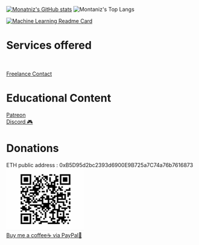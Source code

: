 [![Monatniz's GitHub stats](https://github-readme-stats.vercel.app/api?username=montanizstills&count_private=true&show_icons=true&theme=tokyonight)](https://github.com/montanizstills/)
![Montaniz's Top Langs](https://github-readme-stats.vercel.app/api/top-langs/?username=montanizstills&layout=compact)

[![Machine Learning Readme Card](https://github-readme-stats.vercel.app/api/pin/?username=montanizstills&repo=machine-learning-demo)](https://github.com/montanizstills/machine-learning-demo)
<!-- [![Montaniz's wakatime stats](https://github-readme-stats.vercel.app/api/wakatime?username=montanizstills)]] -->

# Services offered
<div itemscope itemtype='http://schema.org/Person' class='fiverr-seller-widget' style='display: inline-block;'>
     <a itemprop='url' href=https://www.fiverr.com/montanizstills rel="nofollow" target="_blank" style='display: inline-block;'>
        <div class='fiverr-seller-content' id='fiverr-seller-widget-content-9cfb1b92-2239-4691-ac69-0f1d55689c26' itemprop='contentURL' style='display: none;'></div>
        <div id='fiverr-widget-seller-data' style='display: none;'>
            <div itemprop='name' >montanizstills</div>
            <div itemscope itemtype='http://schema.org/Organization'><span itemprop='name'>Fiverr</span></div>
            <div itemprop='jobtitle'>Seller</div>
            <div itemprop='description'>- seasoned application developer/data scientist/platform engineer with experience in Education, Taxation/Financial Analytics, SaaS, and more;
- tools include: Jetbrains (IntelliJ/PyCharm/Rider), Python, Linux (any flavor), MS Office, MS Outlook, MS Teams, Excel scripting (Google Sheets), Visual Studio, VSCode, Docker for Windows, Kleopatra, gnupg, Slack, Discord</div>
        </div>
    </a>
</div>
<script id='fiverr-seller-widget-script-9cfb1b92-2239-4691-ac69-0f1d55689c26' src='https://widgets.fiverr.com/api/v1/seller/montanizstills?widget_id=9cfb1b92-2239-4691-ac69-0f1d55689c26' data-config='{"category_name":"\n                                    Data\n\n                            "}' async='true' defer='true'></script>

 [Freelance Contact](https://www.fiverr.com/montanizstills)

# Educational Content
[Patreon](https://patreon.com/user?u=87355595) <br/>
[Discord 🎮](https://discord.gg/2Acu4zGt) <br/>

# Donations
ETH public address : 0xB5D95d2bc2393d6900E9B725a7C74a76b7616873 <br/>
![ETH public address](https://github.com/montanizstills/montanizstills/blob/main/eth_qr.PNG) <br/>
[Buy me a coffee☕ via PayPal🤝](https://www.paypal.com/donate/?business=BA7AVWNZHX8NG&no_recurring=0&currency_code=USD)
